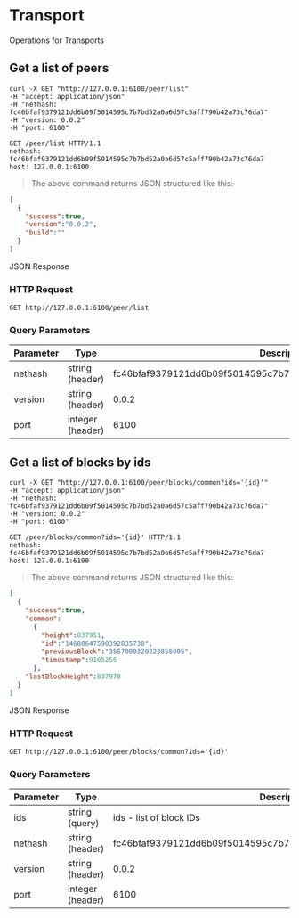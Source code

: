 # Transport

Operations for Transports

## Get a list of peers

```shell
curl -X GET "http://127.0.0.1:6100/peer/list" 
-H "accept: application/json" 
-H "nethash: fc46bfaf9379121dd6b09f5014595c7b7bd52a0a6d57c5aff790b42a73c76da7" 
-H "version: 0.0.2" 
-H "port: 6100"
```

```http
GET /peer/list HTTP/1.1
nethash: fc46bfaf9379121dd6b09f5014595c7b7bd52a0a6d57c5aff790b42a73c76da7
host: 127.0.0.1:6100
```

> The above command returns JSON structured like this:

```json
[
  {
    "success":true,
    "version":"0.0.2",
    "build":""
  }
]
```

JSON Response

### HTTP Request

`GET http://127.0.0.1:6100/peer/list`

### Query Parameters

Parameter | Type | Description
--------- | ------- | -----------
nethash | string<br>(header) | fc46bfaf9379121dd6b09f5014595c7b7bd52a0a6d57c5aff790b42a73c76da7
version | string<br>(header) | 0.0.2
port | integer<br>(header) | 6100

## Get a list of blocks by ids

```shell
curl -X GET "http://127.0.0.1:6100/peer/blocks/common?ids='{id}'" 
-H "accept: application/json" 
-H "nethash: fc46bfaf9379121dd6b09f5014595c7b7bd52a0a6d57c5aff790b42a73c76da7" 
-H "version: 0.0.2" 
-H "port: 6100"
```

```http
GET /peer/blocks/common?ids='{id}' HTTP/1.1
nethash: fc46bfaf9379121dd6b09f5014595c7b7bd52a0a6d57c5aff790b42a73c76da7
host: 127.0.0.1:6100
```

> The above command returns JSON structured like this:

```json
[
  {
    "success":true,
    "common":
      {
        "height":837951,
        "id":"14680647590392835738",
        "previousBlock":"3557000320223856005",
        "timestamp":9105256
      },
    "lastBlockHeight":837978
  }
]
```

JSON Response

### HTTP Request

`GET http://127.0.0.1:6100/peer/blocks/common?ids='{id}'`

### Query Parameters

Parameter | Type | Description
--------- | ------- | -----------
ids | string<br>(query) | ids - list of block IDs
nethash | string<br>(header) | fc46bfaf9379121dd6b09f5014595c7b7bd52a0a6d57c5aff790b42a73c76da7
version | string<br>(header) | 0.0.2
port | integer<br>(header) | 6100
